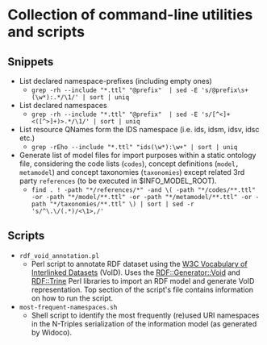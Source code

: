 # Collection of command-line utilities and scripts

## Snippets
- List declared namespace-prefixes (including empty ones)
    - `grep -rh --include "*.ttl" "@prefix"  | sed -E 's/@prefix\s+(\w*):.*/\1/' | sort | uniq`
- List declared namespaces
    - `grep -rh --include "*.ttl" "@prefix"  | sed -E 's/[^<]+<([^>]+)>.*/\1/' | sort | uniq`
- List resource QNames form the IDS namespace (i.e. ids, idsm, idsv, idsc etc.)
    - `grep -rEho --include "*.ttl" "ids(\w*):\w+" | sort | uniq`
- Generate list of model files for import purposes within a static ontology file, considering the code lists (`codes`), concept definitions (`model, metamodel`) and concept taxonomies (`taxonomies`) except related 3rd party `references` (to be executed in $INFO_MODEL_ROOT).
    - `find . ! -path "*/references/*" -and \( -path "*/codes/**.ttl" -or -path "*/model/**.ttl" -or -path "*/metamodel/**.ttl" -or -path "*/taxonomies/**.ttl" \) | sort | sed -r 's/^\.\/(.*)/<\1>,/'`

## Scripts
- `rdf_void_annotation.pl`
    - Perl script to annotate RDF dataset using the [W3C Vocabulary of Interlinked Datasets](https://www.w3.org/TR/void/) (VoID).
    Uses the [RDF::Generator::Void](https://metacpan.org/pod/RDF::Generator::Void) and [RDF::Trine](https://metacpan.org/pod/RDF::Trine) Perl libraries to import an RDF model and generate VoID representation. Top section of the script's file contains information on how to run the script.
- `most-frequent-namespaces.sh`
  - Shell script to identify the most frequently (re)used URI namespaces in the N-Triples serialization of the information model (as generated by Widoco).
